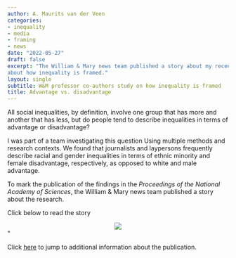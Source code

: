 ```yaml
---
author: A. Maurits van der Veen
categories:
- inequality
- media
- framing
- news
date: "2022-05-27"
draft: false
excerpt: "The William & Mary news team published a story about my recent publication in _PNAS_
about how inequality is framed."
layout: single
subtitle: W&M professor co-authors study on how inequality is framed
title: Advantage vs. disadvantage 
---
```


All social inequalities, by definition, involve one group that has more and another that has less, but do people tend to describe inequalities in terms of advantage or disadvantage? 

I was part of a team investigating this question Using multiple methods and research contexts. We found that journalists and laypersons frequently describe racial and gender inequalities in terms of ethnic minority and female disadvantage, respectively, as opposed to white and male advantage. 

To mark the publication of the findings in the _Proceedings of the National Academy of Sciences_, the William & Mary news team published a story about the research. 

Click below to read the story 

<center>
<a href=https://podcasts.apple.com/us/podcast/western-media-and-its-negative-depiction-of/id1459194552?i=1000547541116><img src=PNASstory featured.jpg></a>
</center>"

Click [here]('publication/pnas/') to jump to additional information about the publication.
